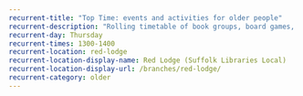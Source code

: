 ```yaml
---
recurrent-title: "Top Time: events and activities for older people"
recurrent-description: "Rolling timetable of book groups, board games, talks and craft activities."
recurrent-day: Thursday
recurrent-times: 1300-1400
recurrent-location: red-lodge
recurrent-location-display-name: Red Lodge (Suffolk Libraries Local)
recurrent-location-display-url: /branches/red-lodge/
recurrent-category: older
---
```

